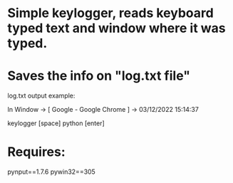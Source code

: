 # Simple keylogger, reads keyboard typed text and window where it was typed.
# Saves the info on "log.txt file"

log.txt output example:


In Window -> [ Google - Google Chrome ] -> 03/12/2022 15:14:37

keylogger [space] python [enter]

# Requires:
pynput==1.7.6
pywin32==305
